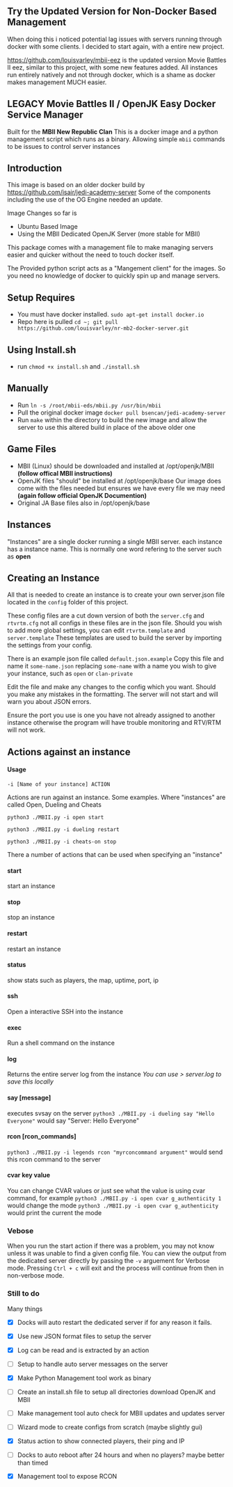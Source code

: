 
## Try the Updated Version for Non-Docker Based Management ##

When doing this i noticed potential lag issues with servers running through docker with some clients. I decided to start again, with a entire new project. 

https://github.com/louisvarley/mbii-eez is the updated version Movie Battles II eez, similar to this project, with some new features added. All instances run entirely natively and not through docker, which is a shame as docker makes management MUCH easier. 

## LEGACY Movie Battles II / OpenJK Easy Docker Service Manager

Built for the **MBII New Republic Clan** 
This is a docker image and a python management script which runs as a binary. Allowing simple `mbii` commands to be issues to control server instances

## Introduction
This image is based on an older docker build by https://github.com/isair/jedi-academy-server
Some of the components including the use of the OG Engine needed an update. 

Image Changes so far is
- Ubuntu Based Image
- Using the MBII Dedicated OpenJK Server (more stable for MBII)

This package comes with a management file to make managing servers easier and quicker without the need to touch docker itself. 

The Provided python script acts as a "Mangement client" for the images. So you need no knowledge of docker to quickly spin up and manage servers. 

## Setup Requires
- You must have docker installed. `sudo apt-get install docker.io`
- Repo here is pulled `cd ~; git pull https://github.com/louisvarley/nr-mb2-docker-server.git`

## Using Install.sh
- run `chmod +x install.sh` and `./install.sh`

## Manually

- Run `ln -s /root/mbii-eds/mbii.py /usr/bin/mbii` 
- Pull the original docker image `docker pull bsencan/jedi-academy-server` 
- Run `make` within the directory to build the new image and allow the server to use this altered build in place of the above older one

## Game Files

- MBII (Linux) should be downloaded and installed at /opt/openjk/MBII **(follow offical MBII instructions)**
- OpenJK files "should" be installed at /opt/openjk/base Our image does come with the files needed but ensures we have every file we may need **(again follow official OpenJK Documention)**
- Original JA Base files also in /opt/openjk/base

## Instances
"Instances" are a single docker running a single MBII server. each instance has a instance name. This is normally one word refering to the server such as **open**

## Creating an Instance

All that is needed to create an instance is to create your own server.json file located in the `config` folder of this project. 

These config files are a cut down version of both the `server.cfg` and `rtvrtm.cfg` 
not all configs in these files are in the json file. Should you wish to add more global settings, you can edit 
`rtvrtm.template` and `server.template` 
These templates are used to build the server by importing the settings from your config.

There is an example json file called `default.json.example`
Copy this file and name it `some-name.json` replacing `some-name` with a name you wish to give your instance, such as `open` or `clan-private`

Edit the file and make any changes to the config which you want. Should you make any mistakes in the formatting. The server will not start and will warn you about JSON errors. 

Ensure the port you use is one you have not already assigned to another instance otherwise the program will have trouble monitoring and RTV/RTM will not work. 

## Actions against an instance
#### Usage

`-i [Name of your instance] ACTION`

Actions are run against an instance. 
Some examples. Where "instances" are called Open, Dueling and Cheats

`python3 ./MBII.py -i open start`

`python3 ./MBII.py -i dueling restart`

`python3 ./MBII.py -i cheats-on stop`

There a number of actions that can be used when specifying an "instance" 

#### start 
start an instance
#### stop
stop an instance
#### restart
restart an instance
#### status
show stats such as players, the map, uptime, port, ip 
#### ssh
Open a interactive SSH into the instance
#### exec
Run a shell command on the instance
#### log
Returns the entire server log from the instance 
*You can use > server.log to save this locally* 
#### say [message] 
executes svsay on the server
`python3 ./MBII.py -i dueling say "Hello Everyone"` would say "Server: Hello Everyone"
#### rcon [rcon_commands]
`python3 ./MBII.py -i legends rcon "myrconcommand argument"` would send this rcon command to the server
#### cvar key value
You can change CVAR values or just see what the value is using cvar command, for example 
`python3 ./MBII.py -i open cvar g_authenticity 1` would change the mode
`python3 ./MBII.py -i open cvar g_authenticity` would print the current the mode

### Vebose

When you run the start action if there was a problem, you may not know unless it was unable to find a given config file. You can view the output from the dedicated server directly by passing the `-v` arguement for Verbose mode. Pressing `Ctrl + c` will exit and the process will continue from then in non-verbose mode. 

### Still to do

Many things

- [x] Docks will auto restart the dedicated server if for any reason it fails. 
- [x] Use new JSON format files to setup the server
- [x] Log can be read and is extracted by an action
- [ ] Setup to handle auto server messages on the server
- [x] Make Python Management tool work as binary
- [ ] Create an install.sh file to setup all directories download OpenJK and MBII
- [ ] Make management tool auto check for MBII updates and updates server
- [ ] Wizard mode to create configs from scratch (maybe slightly gui)
- [x] Status action to show connected players, their ping and IP
- [ ] Docks to auto reboot after 24 hours and when no players? maybe better than timed
- [x] Management tool to expose RCON


